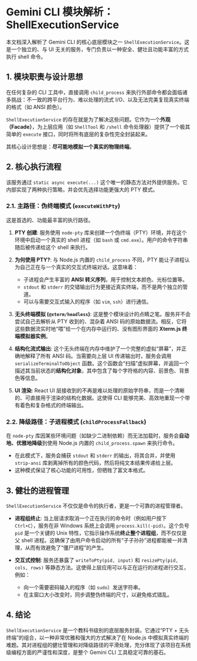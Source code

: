 # Gemini CLI 模块解析：ShellExecutionService

本文档深入解析了 Gemini CLI 的核心底层模块之一 `ShellExecutionService`。这是一个独立的、与 UI 无关的服务，专门负责以一种安全、健壮且功能丰富的方式执行 shell 命令。

## 1. 模块职责与设计思想

在任何复杂的 CLI 工具中，直接调用 `child_process` 来执行外部命令都会面临诸多挑战：不一致的跨平台行为、难以处理的流式 I/O、以及无法完美复现真实终端的格式（如 ANSI 颜色）。

`ShellExecutionService` 的存在就是为了解决这些问题。它作为一个**外观（Facade）**，为上层应用（如 `ShellTool` 和 `/shell` 命令处理器）提供了一个极其简单的 `execute` 接口，同时将所有底层的复杂性完全封装起来。

其核心设计思想是：**尽可能地模拟一个真实的物理终端**。

## 2. 核心执行流程

该服务通过 `static async execute(...)` 这个唯一的静态方法对外提供服务。它内部实现了两种执行策略，并会优先选择功能更强大的 PTY 模式。

### 2.1. 主路径：伪终端模式 (`executeWithPty`)

这是首选的、功能最丰富的执行路径。

1.  **PTY 创建**: 服务使用 `node-pty` 库来创建一个伪终端（PTY）环境，并在这个环境中启动一个真实的 shell 进程（如 `bash` 或 `cmd.exe`）。用户的命令字符串随后被传递给这个 shell 来执行。

2.  **为何使用 PTY?**: 与 Node.js 内置的 `child_process` 不同，PTY 能让子进程认为自己正在与一个真实的交互式终端对话。这意味着：
    *   子进程会产生丰富的 **ANSI 转义序列**，用于控制文本颜色、光标位置等。
    *   `stdout` 和 `stderr` 的交错输出行为更接近真实终端，而不是两个独立的管道。
    *   可以与需要交互式输入的程序（如 `vim`, `ssh`）进行通信。

3.  **无头终端模拟 (`@xterm/headless`)**: 这是整个模块设计的点睛之笔。服务并不会尝试自己去解析从 PTY 收到的、混杂着 ANSI 码的原始数据流。相反，它将这些数据流实时地“喂”给一个在内存中运行的、没有图形界面的 **Xterm.js 终端模拟器实例**。

4.  **结构化流式输出**: 这个无头终端在内存中维护了一个完整的虚拟“屏幕”，并正确地解释了所有 ANSI 码。当需要向上层 UI 传递输出时，服务会调用 `serializeTerminalToObject` 函数。这个函数会“扫描”虚拟屏幕，并返回一个描述其当前状态的**结构化对象**，其中包含了每个字符格的内容、前景色、背景色等信息。

5.  **UI 渲染**: React UI 层接收到的不再是难以处理的原始字符串，而是一个清晰的、可直接用于渲染的结构化数据。这使得 CLI 能够完美、高效地重现一个带有着色和复杂格式的终端输出。

### 2.2. 降级路径：子进程模式 (`childProcessFallback`)

在 `node-pty` 库因某些环境问题（如缺少二进制依赖）而无法加载时，服务会**自动地、优雅地降级**到使用 Node.js 内置的 `child_process.spawn` 来执行命令。

- 在此模式下，服务会捕获 `stdout` 和 `stderr` 的输出，将其合并，并使用 `strip-ansi` 库剥离掉所有的颜色代码，然后将纯文本结果传递给上层。
- 这种模式保证了核心功能的可用性，但牺牲了富文本格式。

## 3. 健壮的进程管理

`ShellExecutionService` 不仅仅是命令的执行者，更是一个可靠的进程管理者。

- **进程组终止**: 当上层请求取消一个正在执行的命令时（例如用户按下 `Ctrl+C`），服务在非 Windows 系统上会调用 `process.kill(-pid)`。这个负号 `pid` 是一个关键的 Unix 特性，它指示操作系统**终止整个进程组**，而不仅仅是父 shell 进程。这确保了由用户命令启动的所有“子子孙孙”进程都能被一并清理，从而有效避免了“僵尸进程”的产生。

- **交互式控制**: 服务还暴露了 `writeToPty(pid, input)` 和 `resizePty(pid, cols, rows)` 等静态方法。这使得上层应用可以与正在运行的进程进行交互，例如：
    - 向一个需要密码输入的程序（如 `sudo`）发送字符串。
    - 在主窗口大小改变时，同步调整伪终端的尺寸，以避免格式错乱。

## 4. 结论

`ShellExecutionService` 是一个教科书级别的底层服务封装。它通过“PTY + 无头终端”的组合，以一种非常优雅和强大的方式解决了在 Node.js 中模拟真实终端的难题。其对进程组的健壮管理和对降级路径的平滑处理，充分体现了该项目在系统级编程方面的严谨性和深度，是整个 Gemini CLI 工具稳定可靠的基石。